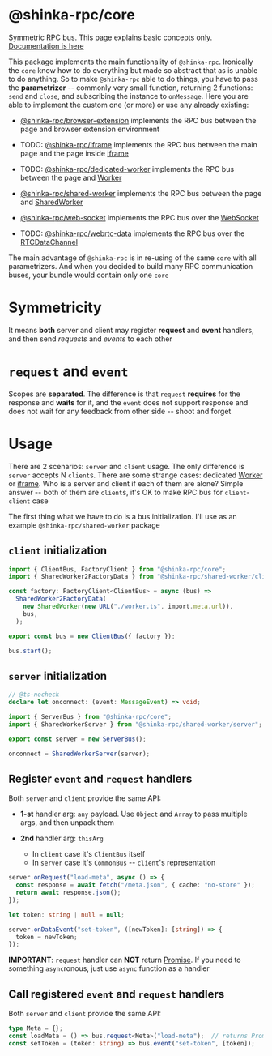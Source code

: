 # @shinka-rpc/core

Symmetric RPC bus. This page explains basic concepts only.
[Documentation is here](https://example.com)

This package implements the main functionality of `@shinka-rpc`. Ironically the
`core` know how to do everything but made so abstract that as is unable to do
anything. So to make `@shinka-rpc` able to do things, you have to pass the
**parametrizer** -- commonly very small function, returning 2 functions: `send`
and `close`, and subscribing the instance to `onMessage`. Here you are able to
implement the custom one (or more) or use any already existing:

- [@shinka-rpc/browser-extension](https://www.npmjs.com/package/@shinka-rpc/browser-extension) implements the RPC bus between the page and browser
extension environment

- TODO: [@shinka-rpc/iframe](https://www.npmjs.com/package/@shinka-rpc/iframe) implements the RPC bus between the main page and the page inside
[iframe](https://developer.mozilla.org/en-US/docs/Web/HTML/Reference/Elements/iframe)

- TODO: [@shinka-rpc/dedicated-worker](https://www.npmjs.com/package/@shinka-rpc/dedicated-worker) implements the RPC bus between the page and
[Worker](https://developer.mozilla.org/en-US/docs/Web/API/Worker)

- [@shinka-rpc/shared-worker](https://www.npmjs.com/package/@shinka-rpc/shared-worker) implements the RPC bus between the page and
[SharedWorker](https://developer.mozilla.org/en-US/docs/Web/API/SharedWorker)

- [@shinka-rpc/web-socket](https://www.npmjs.com/package/@shinka-rpc/web-socket) implements the RPC bus over the [WebSocket](https://developer.mozilla.org/en-US/docs/Web/API/WebSocket)

- TODO: [@shinka-rpc/webrtc-data](https://www.npmjs.com/package/@shinka-rpc/webrtc) implements the RPC bus over the [RTCDataChannel](https://developer.mozilla.org/en-US/docs/Web/API/RTCDataChannel)


The main advantage of `@shinka-rpc` is in re-using of the same `core` with all
parametrizers. And when you decided to build many RPC communication buses, your
bundle would contain only one `core`

# Symmetricity

It means **both** server and client may register **request** and **event**
handlers, and then send *requests* and *events* to each other

# `request` and `event`

Scopes are **separated**. The difference is that `request` **requires** for the
response and **waits** for it, and the `event` does not support response and
does not wait for any feedback from other side -- shoot and forget

# Usage

There are 2 scenarios: `server` and `client` usage. The only difference is
`server` accepts N `client`s. There are some strange cases: dedicated
[Worker](https://developer.mozilla.org/en-US/docs/Web/API/Worker) or
[iframe](https://developer.mozilla.org/en-US/docs/Web/HTML/Reference/Elements/iframe).
Who is a server and client if each of them are alone? Simple answer -- both of
them are `client`s, it's OK to make RPC bus for `client`-`client` case

The first thing what we have to do is a bus initialization. I'll use as an
example `@shinka-rpc/shared-worker` package

## `client` initialization

```typescript
import { ClientBus, FactoryClient } from "@shinka-rpc/core";
import { SharedWorker2FactoryData } from "@shinka-rpc/shared-worker/client";

const factory: FactoryClient<ClientBus> = async (bus) =>
  SharedWorker2FactoryData(
    new SharedWorker(new URL("./worker.ts", import.meta.url)),
    bus,
  );

export const bus = new ClientBus({ factory });

bus.start();
```

## `server` initialization

```typescript
// @ts-nocheck
declare let onconnect: (event: MessageEvent) => void;

import { ServerBus } from "@shinka-rpc/core";
import { SharedWorkerServer } from "@shinka-rpc/shared-worker/server";

export const server = new ServerBus();

onconnect = SharedWorkerServer(server);
```

## Register `event` and `request` handlers

Both `server` and `client` provide the same API:

- **1-st** handler arg: `any` payload. Use `Object` and `Array` to pass multiple
args, and then unpack them

- **2nd** handler arg: `thisArg`
  - In `client` case it's `ClientBus` itself
  - In `server` case it's `CommonBus` -- `client`'s representation

```typescript
server.onRequest("load-meta", async () => {
  const response = await fetch("/meta.json", { cache: "no-store" });
  return await response.json();
});

let token: string | null = null;

server.onDataEvent("set-token", ([newToken]: [string]) => {
  token = newToken;
});
```

**IMPORTANT**: `request` handler can **NOT** return
[Promise](https://developer.mozilla.org/en-US/docs/Web/JavaScript/Reference/Global_Objects/Promise).
If you need to something `async`ronous, just use `async` function as a handler

## Call registered `event` and `request` handlers

Both `server` and `client` provide the same API:

```typescript
type Meta = {};
const loadMeta = () => bus.request<Meta>("load-meta");  // returns Promise<Meta>
const setToken = (token: string) => bus.event("set-token", [token]);
```
